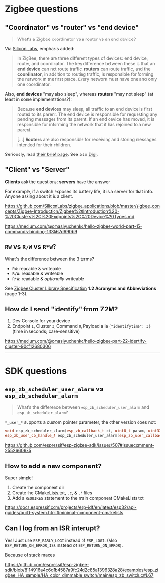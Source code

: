 # Zigbee questions

## "Coordinator" vs "router" vs "end device"

> What's a Zigbee coordinator vs a router vs an end device?

Via [Silicon Labs](https://community.silabs.com/s/article/what-is-the-difference-between-an-end-device-a-router-and-a-coordinator-do-i?language=en_US), emphasis added:

> In ZigBee, there are three different types of devices: end device, router, and coordinator. The key difference between these is that an **end device** can not route traffic, **routers** can route traffic, and the **coordinator**, in addition to routing traffic, is responsible for forming the network in the first place. Every network must have one and only one coordinator.

Also, **end devices** "may also sleep", whereas **routers** "may not sleep" (at least in some implementations?):

> Because **end devices** may sleep, all traffic to an end device is first routed to its parent. The end device is responsible for requesting any pending messages from its parent. If an end device has moved, it is responsible for informing the network that it has rejoined to a new parent.
>
> [...] **Routers** are also responsible for receiving and storing messages intended for their children.

Seriously, read [their brief page](https://community.silabs.com/s/article/what-is-the-difference-between-an-end-device-a-router-and-a-coordinator-do-i?language=en_US). See also [Digi](https://www.digi.com/resources/documentation/Digidocs/90002002/Concepts/c_device_types.htm?TocPath=Zigbee%20networks%7CZigbee%20networking%20concepts%7C_____1).

## "Client" vs "Server"

**Clients** ask the questions; **servers** have the answer.

For example, if a switch exposes its battery life, it is a server for that info. Anyone asking about it is a client.

https://github.com/SiliconLabs/zigbee_applications/blob/master/zigbee_concepts/Zigbee-Introduction/Zigbee%20Introduction%20-%20Clusters%2C%20Endpoints%2C%20Device%20Types.md

https://medium.com/@omaslyuchenko/hello-zigbee-world-part-15-commands-binding-133567d690b9

## `RW` vs `R/W` vs `R*W`?

What's the difference between the 3 terms?

* `RW`: readable & writeable
* `R/W`: readable & writeable
* `R*W`: readable & *optionally* writeable 

See [Zigbee Cluster Library Specification](https://zigbeealliance.org/wp-content/uploads/2019/12/07-5123-06-zigbee-cluster-library-specification.pdf) **1.2 Acronyms and Abbreviations** (page 1-3).


## How do I send "identify" from Z2M?

1. Dev Console for your device
2. Endpoint `1`, Cluster `3`, Command `0`, Payload a la `{"identifytime": 3}` (time in seconds; case-sensitive)

https://medium.com/@omaslyuchenko/hello-zigbee-part-22-identify-cluster-90cf12680306

---

# SDK questions

## `esp_zb_scheduler_user_alarm` vs `esp_zb_scheduler_alarm`

> What's the difference between `esp_zb_scheduler_user_alarm` and `esp_zb_scheduler_alarm`?

`*_user_*` supports a custom pointer parameter, the other version does not:

```cpp
void esp_zb_scheduler_alarm(esp_zb_callback_t cb, uint8_t param, uint32_t time);
esp_zb_user_cb_handle_t esp_zb_scheduler_user_alarm(esp_zb_user_callback_t cb, void *param, uint32_t time);
```

https://github.com/espressif/esp-zigbee-sdk/issues/507#issuecomment-2552660985

## How to add a new component?

Super simple!

1. Create the component dir
2. Create the CMakeLists.txt, `.c`, & `.h` files
3. Add a `REQUIRES` statement to the main component CMakeLists.txt

https://docs.espressif.com/projects/esp-idf/en/latest/esp32/api-guides/build-system.html#minimal-component-cmakelists

## Can I log from an ISR interupt?

Yes! Just use `ESP_EARLY_LOGI` instead of `ESP_LOGI`. (Also `ESP_RETURN_ON_ERROR_ISR` instead of `ESP_RETURN_ON_ERROR`).

Because of stack maxes.

https://github.com/espressif/esp-zigbee-sdk/blob/8114916a4c6d1b4587a9fc24d2c85a1396328a28/examples/esp_zigbee_HA_sample/HA_color_dimmable_switch/main/esp_zb_switch.c#L67